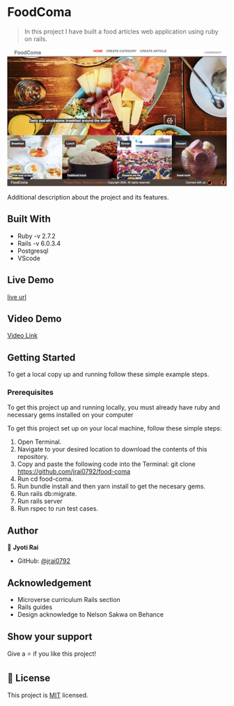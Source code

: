 # FoodComa

> In this project I have built a food articles web application using ruby on rails.

![screenshot](./app-screenshot.png)

Additional description about the project and its features.

## Built With

- Ruby -v 2.7.2
- Rails -v 6.0.3.4
- Postgresql
- VScode

## Live Demo
[live url](https://gentle-dawn-13518.herokuapp.com/)

## Video Demo

[Video Link](https://www.loom.com/share/64fb5589d1fc4685856e1db9d773f630)


## Getting Started

To get a local copy up and running follow these simple example steps.

### Prerequisites
To get this project up and running locally, you must already have ruby and necessary gems installed on your computer

To get this project set up on your local machine, follow these simple steps:

1. Open Terminal.
2. Navigate to your desired location to download the contents of this repository.
3. Copy and paste the following code into the Terminal: git clone https://github.com/jrai0792/food-coma
4. Run cd food-coma.
5. Run bundle install and then yarn install to get the necesary gems.
6. Run rails db:migrate.
7. Run rails server
8. Run rspec to run test cases.

## Author

👤 **Jyoti Rai**

- GitHub: [@jrai0792](https://github.com/githubhandle)

## Acknowledgement
- Microverse curriculum Rails section
- Rails guides
- Design acknowledge to Nelson Sakwa on Behance

## Show your support

Give a ⭐️ if you like this project!

## 📝 License

This project is [MIT](lic.url) licensed.
